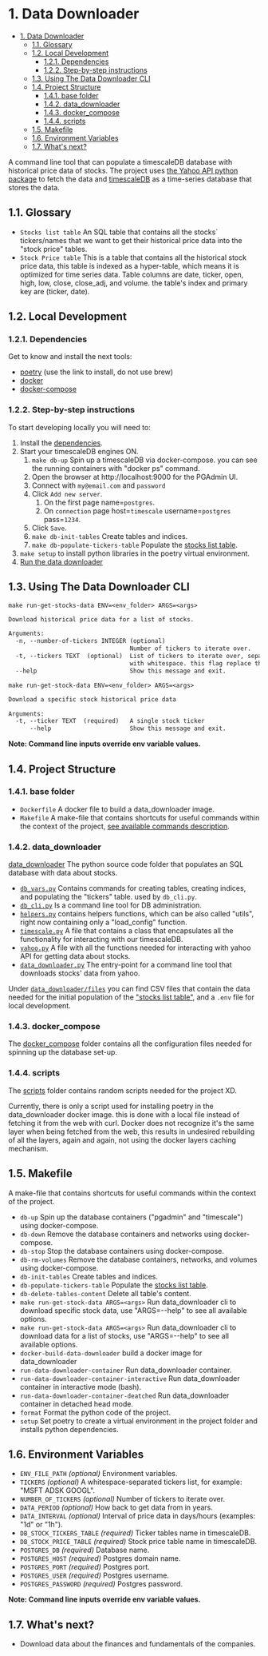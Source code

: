 # 1. Data Downloader

- [1. Data Downloader](#1-data-downloader)
  - [1.1. Glossary](#11-glossary)
  - [1.2. Local Development](#12-local-development)
    - [1.2.1. Dependencies](#121-dependencies)
    - [1.2.2. Step-by-step instructions](#122-step-by-step-instructions)
  - [1.3. Using The Data Downloader CLI](#13-using-the-data-downloader-cli)
  - [1.4. Project Structure](#14-project-structure)
    - [1.4.1. base folder](#141-base-folder)
    - [1.4.2. data\_downloader](#142-data_downloader)
    - [1.4.3. docker\_compose](#143-docker_compose)
    - [1.4.4. scripts](#144-scripts)
  - [1.5. Makefile](#15-makefile)
  - [1.6. Environment Variables](#16-environment-variables)
  - [1.7. What's next?](#17-whats-next)


A command line tool that can populate a timescaleDB database with historical price data of stocks.
The project uses [the Yahoo API python package](https://pypi.org/project/yfinance/) to fetch the data and [timescaleDB](https://www.timescale.com/) as a time-series database that stores the data.

## 1.1. Glossary

- `Stocks list table` An SQL table that contains all the stocks` tickers/names that we want to get their historical price data into the "stock price" tables.
- `Stock Price table` This is a table that contains all the historical stock price data, this table is indexed as a hyper-table, which means it is optimized for time series data. Table columns are date, ticker, open, high, low, close, close_adj, and volume. the table's index and primary key are (ticker, date).


## 1.2. Local Development

### 1.2.1. Dependencies

Get to know and install the next tools:

- [poetry](https://python-poetry.org/docs/#installation) (use the link to install, do not use brew)
- [docker](https://docs.docker.com/get-docker/)
- [docker-compose](https://docs.docker.com/compose/install/)


### 1.2.2. Step-by-step instructions

To start developing locally you will need to:

1. Install the [dependencies](#121-dependencies).
2. Start your timescaleDB engines ON.
   1. `make db-up` Spin up a timescaleDB via docker-compose. you can see the running containers with "docker ps" command.
   2. Open the browser at http://localhost:9000 for the PGAdmin UI.
   3. Connect with `my@email.com` and `password`
   4. Click `Add new server`.
      1. On the first page name=`postgres`.
      2. On `connection` page host=`timescale` username=`postgres` pass=`1234`.
   5. Click `Save`.
   6. `make db-init-tables` Create tables and indices.
   7. `make db-populate-tickers-table` Populate the [stocks list table](#11-glossary).
3. `make setup` to install python libraries in the poetry virtual environment.
4. [Run the data downloader](#13-using-the-data-downloader-cli)



## 1.3. Using The Data Downloader CLI

`make run-get-stocks-data ENV=<env_folder> ARGS=<args>`

```txt
Download historical price data for a list of stocks.

Arguments:
  -n, --number-of-tickers INTEGER (optional)
                                  Number of tickers to iterate over.
  -t, --tickers TEXT  (optional)  List of tickers to iterate over, separated
                                  with whitespace. this flag replace the tickers database table functionality.
  --help                          Show this message and exit.
```

`make run-get-stock-data ENV=<env_folder> ARGS=<args>`

```txt
Download a specific stock historical price data

Arguments:
  -t, --ticker TEXT  (required)   A single stock ticker 
      --help                      Show this message and exit.
```

**Note: Command line inputs override env variable values.**


## 1.4. Project Structure

### 1.4.1. base folder

- `Dockerfile` A docker file to build a data_downloader image.
- `Makefile` A make-file that contains shortcuts for useful commands within the context of the project, [see available commands description](#15-makefile).


### 1.4.2. data_downloader

[data_downloader](./data_downloader/) The python source code folder that populates an SQL database with data about stocks.

- [`db_vars.py`](./data_downloader/db_vars.py) Contains commands for creating tables, creating indices, and populating the "tickers" table. used by `db_cli.py`.
- [`db_cli.py`](./data_downloader/db_cli.py) Is a command line tool for DB administration.
- [`helpers.py`](./data_downloader/helper.py) contains helpers functions, which can be also called "utils", right now containing only a "load_config" function.
- [`timescale.py`](./data_downloader/timescale.py) A file that contains a class that encapsulates all the functionality for interacting with our timescaleDB.
- [`yahoo.py`](./data_downloader/yahoo.py) A file with all the functions needed for interacting with yahoo API for getting data about stocks.
- [`data_downloader.py`](./data_downloader/main.py) The entry-point for a command line tool that downloads stocks' data from yahoo.

Under [`data_downloader/files`](./data_downloader//files/) you can find CSV files that contain the data needed for the initial population of the ["stocks list table"](#11-glossary), and a `.env` file for local development.

### 1.4.3. docker_compose

The [docker_compose](./docker_compose/) folder contains all the configuration files needed for spinning up the database set-up.

### 1.4.4. scripts

The [scripts](./scripts/) folder contains random scripts needed for the project XD.

Currently, there is only a script used for installing poetry in the data_downloader docker image. this is done with a local file instead of fetching it from the web with curl. Docker does not recognize it's the same layer when being fetched from the web, this results in undesired rebuilding of all the layers, again and again, not using the docker layers caching mechanism.


## 1.5. Makefile

A make-file that contains shortcuts for useful commands within the context of the project.

- `db-up` Spin up the database containers ("pgadmin" and "timescale") using docker-compose.
- `db-down` Remove the database containers and networks using docker-compose.
- `db-stop` Stop the database containers using docker-compose.
- `db-rm-volumes` Remove the database containers, networks, and volumes using docker-compose.
- `db-init-tables` Create tables and indices.
- `db-populate-tickers-table` Populate the [stocks list table](#11-glossary).
- `db-delete-tables-content` Delete all table's content.
- `make run-get-stock-data ARGS=<args>` Run data_downloader cli to download specific stock data, use "ARGS=--help" to see all available options.
- `make run-get-stock-data ARGS=<args>` Run data_downloader cli to download data for a list of stocks, use "ARGS=--help" to see all available options.
- `docker-build-data-downloader` build a docker image for data_downloader
- `run-data-downloader-container` Run data_downloader container.
- `run-data-downloader-container-interactive` Run data_downloader container in interactive mode (bash).
- `run-data-downloader-container-deatched` Run data_downloader container in detached head mode.
- `format` Format the python code of the project.
- `setup` Set poetry to create a virtual environment in the project folder and installs python dependencies.


## 1.6. Environment Variables

- `ENV_FILE_PATH` *(optional)* Environment variables.
- `TICKERS` *(optional)* A whitespace-separated tickers list, for example: "MSFT ADSK GOOGL".
- `NUMBER_OF_TICKERS` *(optional)* Number of tickers to iterate over.
- `DATA_PERIOD` *(optional)* How back to get data from in years.
- `DATA_INTERVAL` *(optional)* Interval of price data in days/hours (examples: "1d" or "1h").
- `DB_STOCK_TICKERS_TABLE` *(required)* Ticker tables name in timescaleDB.
- `DB_STOCK_PRICE_TABLE` *(required)* Stock price table name in timescaleDB.
- `POSTGRES_DB` *(required)* Database name.
- `POSTGRES_HOST` *(required)* Postgres domain name.
- `POSTGRES_PORT` *(required)* Postgres port.
- `POSTGRES_USER` *(required)* Postgres username.
- `POSTGRES_PASSWORD` *(required)* Postgres password.

**Note: Command line inputs override env variable values.**

## 1.7. What's next?

- Download data about the finances and fundamentals of the companies.
